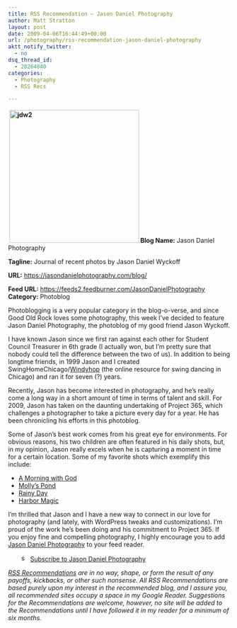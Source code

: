 ```yaml
---
title: RSS Recommendation – Jason Daniel Photography
author: Matt Stratton
layout: post
date: 2009-04-06T16:44:49+00:00
url: /photography/rss-recommendation-jason-daniel-photography
aktt_notify_twitter:
  - no
dsq_thread_id:
  - 28264840
categories:
  - Photography
  - RSS Recs

---
```

**<img class="alignleft size-medium wp-image-5045" style="margin: 3px;" title="jdw2" src="/wp-content/uploads/2009/04/jdw2-293x300.jpg" alt="jdw2" width="293" height="300" srcset="/wp-content/uploads/2009/04/jdw2-293x300.jpg 293w, /wp-content/uploads/2009/04/jdw2.jpg 847w" sizes="(max-width: 293px) 100vw, 293px" />Blog Name:** Jason Daniel Photography
  
**Tagline:** Journal of recent photos by Jason Daniel Wyckoff
  
**URL:** <a href="https://jasondanielphotography.com/blog/" target="_blank">https://jasondanielphotography.com/blog/</a>
  
**Feed URL:** <a href="https://feeds2.feedburner.com/JasonDanielPhotography" target="_blank">https://feeds2.feedburner.com/JasonDanielPhotography</a><a href="https://lifehacker.com/index.xml" target="_blank"><br /> </a>**Category:** Photoblog

Photoblogging is a very popular category in the blog-o-verse, and since Good Old Rock loves some photography, this week I&#8217;ve decided to feature Jason Daniel Photography, the photoblog of my good friend Jason Wyckoff.

I have known Jason since we first ran against each other for Student Council Treasurer in 6th grade (I actually won, but I&#8217;m pretty sure that nobody could tell the difference between the two of us). In addition to being longtime friends, in 1999 Jason and I created SwingHomeChicago/<a href="https://windyhop.org" target="_blank">Windyhop</a> (the online resource for swing dancing in Chicago) and ran it for seven (?) years.

Recently, Jason has become interested in photography, and he&#8217;s really come a long way in a short amount of time in terms of talent and skill. For 2009, Jason has taken on the daunting undertaking of Project 365, which challenges a photographer to take a picture every day for a year. He has been chronicling his efforts in this photoblog.

Some of Jason&#8217;s best work comes from his great eye for environments. For obvious reasons, his two children are often featured in his daily shots, but, in my opinion, Jason really excels when he is capturing a moment in time for a certain location. Some of my favorite shots which exemplify this include:

  * <a href="https://jasondanielphotography.com/blog/2009/03/30/a-morning-with-god/" target="_blank">A Morning with God</a>
  * <a href="https://jasondanielphotography.com/blog/2009/03/26/mollys-pond-81365/" target="_blank">Molly&#8217;s Pond</a>
  * <a href="https://jasondanielphotography.com/blog/2009/03/11/rainy-day-66365/" target="_blank">Rainy Day</a>
  * <a href="https://jasondanielphotography.com/blog/2009/03/08/print-of-the-month/" target="_blank">Harbor Magic</a>

I&#8217;m thrilled that Jason and I have a new way to connect in our love for photography (and lately, with WordPress tweaks and customizations). I&#8217;m proud of the work he&#8217;s been doing and his commitment to Project 365. If you enjoy fine and compelling photography, I highly encourage you to add <a href="https://jasondanielphotography.com/blog" target="_blank">Jason Daniel Photography</a> to your feed reader.

<p style="padding-left: 30px;">
  <a href="https://feeds2.feedburner.com/JasonDanielPhotography" target="_blank"><img class="size-full wp-image-4733 alignleft" style="margin: 0px;verticalAlign=&quot;middle&quot;" title="small_feed_icon" src="/wp-content/uploads/2009/02/small_feed_icon.png" alt="small_feed_icon" width="16" height="16" /></a> <a href="https://feeds2.feedburner.com/JasonDanielPhotography" target="_blank">Subscribe to Jason Daniel Photography</a>
</p>

_<a href="/topics/rss-recommendations/" target="_self">RSS Recommendations</a> are in no way, shape, or form the result of any payoffs, kickbacks, or other such nonsense. All RSS Recommendations are based purely upon my interest in the recommended blog, and I assure you, all recommended sites occupy a space in my Google Reader. Suggestions for the Recommendations are welcome, however, no site will be added to the Recommendations until I have followed it in my reader for a minimum of six months._